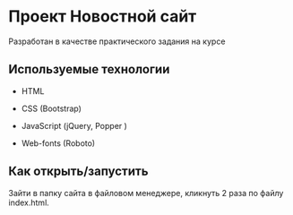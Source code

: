 # Проект Новостной сайт

Разработан в качестве практического задания на курсе

## Используемые технологии

- HTML

- CSS (Bootstrap)

- JavaScript (jQuery, Popper )

- Web-fonts (Roboto)

## Как открыть/запустить

Зайти в папку сайта в файловом менеджере, кликнуть 2 раза по файлу index.html.
